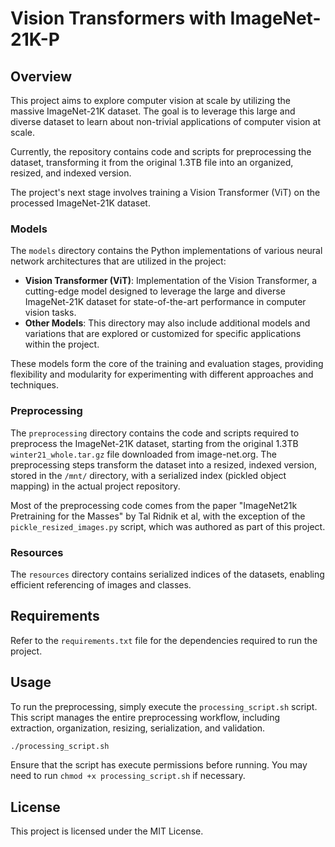 # Vision Transformers with ImageNet-21K-P

## Overview

This project aims to explore computer vision at scale by utilizing the massive ImageNet-21K dataset. The goal is to leverage this large and diverse dataset to learn about non-trivial applications of computer vision at scale. 

Currently, the repository contains code and scripts for preprocessing the dataset, transforming it from the original 1.3TB file into an organized, resized, and indexed version.

The project's next stage involves training a Vision Transformer (ViT) on the processed ImageNet-21K dataset.

### Models

The `models` directory contains the Python implementations of various neural network architectures that are utilized in the project:

- **Vision Transformer (ViT)**: Implementation of the Vision Transformer, a cutting-edge model designed to leverage the large and diverse ImageNet-21K dataset for state-of-the-art performance in computer vision tasks.
- **Other Models**: This directory may also include additional models and variations that are explored or customized for specific applications within the project.

These models form the core of the training and evaluation stages, providing flexibility and modularity for experimenting with different approaches and techniques.

### Preprocessing

The `preprocessing` directory contains the code and scripts required to preprocess the ImageNet-21K dataset, starting from the original 1.3TB `winter21_whole.tar.gz` file downloaded from image-net.org. The preprocessing steps transform the dataset into a resized, indexed version, stored in the `/mnt/` directory, with a serialized index (pickled object mapping) in the actual project repository.

Most of the preprocessing code comes from the paper "ImageNet21k Pretraining for the Masses" by Tal Ridnik et al, with the exception of the `pickle_resized_images.py` script, which was authored as part of this project.

### Resources

The `resources` directory contains serialized indices of the datasets, enabling efficient referencing of images and classes.

## Requirements

Refer to the `requirements.txt` file for the dependencies required to run the project.

## Usage

To run the preprocessing, simply execute the `processing_script.sh` script. This script manages the entire preprocessing workflow, including extraction, organization, resizing, serialization, and validation.

```bash
./processing_script.sh
```

Ensure that the script has execute permissions before running. You may need to run `chmod +x processing_script.sh` if necessary.

## License

This project is licensed under the MIT License.